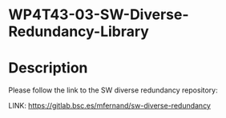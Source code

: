 # WP4T43-03-SW-Diverse-Redundancy-Library

# Description

Please follow the link to the SW diverse redundancy repository:

LINK: <https://gitlab.bsc.es/mfernand/sw-diverse-redundancy>

